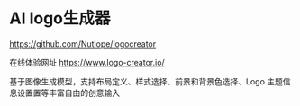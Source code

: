 

# AI logo生成器 

https://github.com/Nutlope/logocreator

在线体验网址
https://www.logo-creator.io/

基于图像生成模型，支持布局定义、样式选择、前景和背景色选择、Logo 主题信息设置置等丰富自由的创意输入